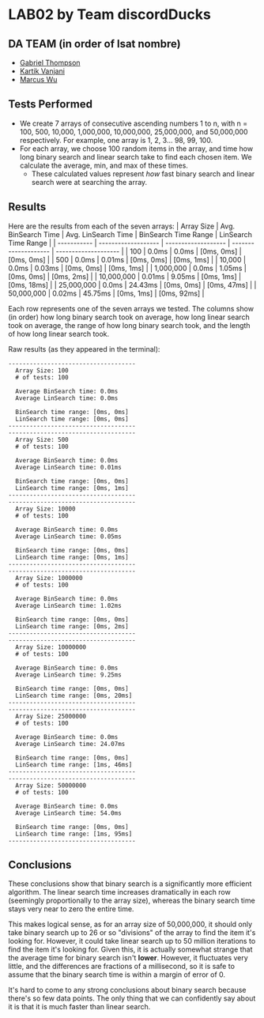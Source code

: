 # LAB02 by Team discordDucks

## DA TEAM (in order of lsat nombre)
 - [Gabriel Thompson](https://www.github.com/gthompson30)
 - [Kartik Vanjani](https://www.github.com/NYG-Kartik)
 - [Marcus Wu](https://www.github.com/mwoi)

## Tests Performed
 - We create 7 arrays of consecutive ascending numbers 1 to n, with n = 100, 500, 10,000, 1,000,000, 10,000,000, 25,000,000, and 50,000,000 respectively. For example, one array is 1, 2, 3... 98, 99, 100.
 - For each array, we choose 100 random items in the array, and time how long binary search and linear search take to find each chosen item. We calculate the average, min, and max of these times.
    - These calculated values represent *how* fast binary search and linear search were at searching the array.

## Results

Here are the results from each of the seven arrays:
| Array Size  | Avg. BinSearch Time | Avg. LinSearch Time | BinSearch Time Range | LinSearch Time Range |
| ----------- | ------------------- | ------------------- | -------------------- | -------------------- |
| 100         | 0.0ms               | 0.0ms               | [0ms, 0ms]           | [0ms, 0ms]           |
| 500         | 0.0ms               | 0.01ms              | [0ms, 0ms]           | [0ms, 1ms]           |
| 10,000      | 0.0ms               | 0.03ms              | [0ms, 0ms]           | [0ms, 1ms]           |
| 1,000,000   | 0.0ms               | 1.05ms              | [0ms, 0ms]           | [0ms, 2ms]           |
| 10,000,000  | 0.01ms              | 9.05ms              | [0ms, 1ms]           | [0ms, 18ms]          |
| 25,000,000  | 0.0ms               | 24.43ms             | [0ms, 0ms]           | [0ms, 47ms]          |
| 50,000,000  | 0.02ms              | 45.75ms             | [0ms, 1ms]           | [0ms, 92ms]          |

Each row represents one of the seven arrays we tested. The columns show (in order) how long binary search took on average, how long linear search took on average, the range of how long binary search took, and the length of how long linear search took.

Raw results (as they appeared in the terminal):
```
------------------------------------
  Array Size: 100
  # of tests: 100

  Average BinSearch time: 0.0ms
  Average LinSearch time: 0.0ms

  BinSearch time range: [0ms, 0ms]
  LinSearch time range: [0ms, 0ms]
------------------------------------
------------------------------------
  Array Size: 500
  # of tests: 100

  Average BinSearch time: 0.0ms
  Average LinSearch time: 0.01ms

  BinSearch time range: [0ms, 0ms]
  LinSearch time range: [0ms, 1ms]
------------------------------------
------------------------------------
  Array Size: 10000
  # of tests: 100

  Average BinSearch time: 0.0ms
  Average LinSearch time: 0.05ms

  BinSearch time range: [0ms, 0ms]
  LinSearch time range: [0ms, 1ms]
------------------------------------
------------------------------------
  Array Size: 1000000
  # of tests: 100

  Average BinSearch time: 0.0ms
  Average LinSearch time: 1.02ms

  BinSearch time range: [0ms, 0ms]
  LinSearch time range: [0ms, 2ms]
------------------------------------
------------------------------------
  Array Size: 10000000
  # of tests: 100

  Average BinSearch time: 0.0ms
  Average LinSearch time: 9.25ms

  BinSearch time range: [0ms, 0ms]
  LinSearch time range: [0ms, 20ms]
------------------------------------
------------------------------------
  Array Size: 25000000
  # of tests: 100

  Average BinSearch time: 0.0ms
  Average LinSearch time: 24.07ms

  BinSearch time range: [0ms, 0ms]
  LinSearch time range: [1ms, 46ms]
------------------------------------
------------------------------------
  Array Size: 50000000
  # of tests: 100

  Average BinSearch time: 0.0ms
  Average LinSearch time: 54.0ms

  BinSearch time range: [0ms, 0ms]
  LinSearch time range: [1ms, 95ms]
------------------------------------
```

## Conclusions

These conclusions show that binary search is a significantly more efficient algorithm. The linear search time increases dramatically in each row (seemingly proportionally to the array size), whereas the binary search time stays very near to zero the entire time.

This makes logical sense, as for an array size of 50,000,000, it should only take binary search up to 26 or so "divisions" of the array to find the item it's looking for. However, it could take linear search up to 50 million iterations to find the item it's looking for. Given this, it is actually somewhat strange that the average time for binary search isn't **lower**. However, it fluctuates very little, and the differences are fractions of a millisecond, so it is safe to assume that the binary search time is within a margin of error of 0.

It's hard to come to any strong conclusions about binary search because there's so few data points. The only thing that we can confidently say about it is that it is much faster than linear search.
